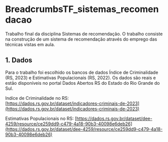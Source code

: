 # BreadcrumbsTF_sistemas_recomendacao
Trabalho final da disciplina Sistemas de recomendação. O trabalho consiste na construção de um sistema de recomendação através do emprego das
técnicas vistas em aula.

## 1. Dados
Para o trabalho foi escolhido os bancos de dados Índice de Criminalidade (RS, 2023) e Estimativas Populacionais (RS, 2022). Os dados são reais e estão disponíveis no portal Dados Abertos RS do Estado do Rio Grande do Sul.

Indíce de Criminalidade no RS: [https://dados.rs.gov.br/dataset/indicadores-criminais-de-2023](https://dados.rs.gov.br/dataset/indicadores-criminais-de-2023)

Estimativas Populacionais no RS: [https://dados.rs.gov.br/dataset/dee-4259/resource/ce259dd9-c479-4a18-90b3-40098e6deb26](https://dados.rs.gov.br/dataset/dee-4259/resource/ce259dd9-c479-4a18-90b3-40098e6deb26)
